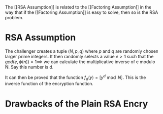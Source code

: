 The [[RSA Assumption]] is related to the [[Factoring Assumption]] in the way that if the [[Factoring Assumption]] is easy to solve, then so is the RSA problem.
# RSA Assumption
The challenger creates a tuple $(N, p, q)$ where $p$ and $q$ are randomly chosen larger prime integers. It then randomly selects a value $e > 1$ such that the $gcd(e, \phi(n)) = 1 \implies$ we can calculate the multiplicative inverse of e modulo N. Say this number is d.

It can then be proved that the function $f_d(y) = [y^d \bmod N]$. This is the inverse function of the encryption function.
# Drawbacks of the Plain RSA Encry